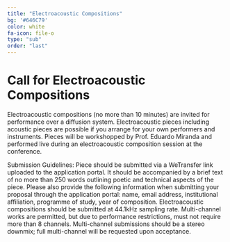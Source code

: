 ```yaml
---
title: "Electroacoustic Compositions"
bg: '#646C79'
color: white
fa-icon: file-o
type: "sub"
order: "last"
---
```


# Call for Electroacoustic Compositions
Electroacoustic compositions (no more than 10 minutes) are invited for performance over a diffusion system. Electroacoustic pieces including acoustic pieces are possible if you arrange for your own performers and instruments. Pieces will be workshopped by Prof. Eduardo Miranda and performed live during an electroacoustic composition session at the conference.

Submission Guidelines: Piece should be submitted via a WeTransfer link uploaded to the application portal. It should be accompanied by a brief text of no more than 250 words outlining poetic and technical aspects of the piece. Please also provide the following information when submitting your proposal through the application portal: name, email address, institutional affiliation, programme of study, year of composition.
Electroacoustic compositions should be submitted at 44.1kHz sampling rate. Multi-channel works are permitted, but due to performance restrictions, must not require more than 8 channels. Multi-channel submissions should be a stereo downmix; full multi-channel will be requested upon acceptance. 
